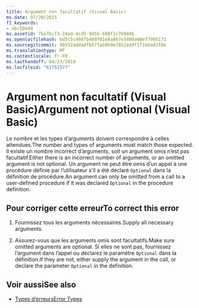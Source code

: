 ```yaml
---
title: Argument non facultatif (Visual Basic)
ms.date: 07/20/2015
f1_keywords:
- vbrID449
ms.assetid: 76e7bcf3-24ed-4cd5-945b-b98f1c76944b
ms.openlocfilehash: bd5c5c498fb489f01e8a867e3400a06ef7905173
ms.sourcegitcommit: 9b552addadfb57fab0b9e7852ed4f1f1b8a42f8e
ms.translationtype: MT
ms.contentlocale: fr-FR
ms.lasthandoff: 04/23/2019
ms.locfileid: "61751577"
---
```

# <a name="argument-not-optional-visual-basic"></a><span data-ttu-id="c4f31-102">Argument non facultatif (Visual Basic)</span><span class="sxs-lookup"><span data-stu-id="c4f31-102">Argument not optional (Visual Basic)</span></span>
<span data-ttu-id="c4f31-103">Le nombre et les types d’arguments doivent correspondre à celles attendues.</span><span class="sxs-lookup"><span data-stu-id="c4f31-103">The number and types of arguments must match those expected.</span></span> <span data-ttu-id="c4f31-104">Il existe un nombre incorrect d’arguments, soit un argument omis n’est pas facultatif.</span><span class="sxs-lookup"><span data-stu-id="c4f31-104">Either there is an incorrect number of arguments, or an omitted argument is not optional.</span></span> <span data-ttu-id="c4f31-105">Un argument ne peut être omis d’un appel à une procédure définie par l’utilisateur s’il a été déclaré `Optional` dans la définition de procédure.</span><span class="sxs-lookup"><span data-stu-id="c4f31-105">An argument can only be omitted from a call to a user-defined procedure if it was declared `Optional` in the procedure definition.</span></span>  
  
## <a name="to-correct-this-error"></a><span data-ttu-id="c4f31-106">Pour corriger cette erreur</span><span class="sxs-lookup"><span data-stu-id="c4f31-106">To correct this error</span></span>  
  
1. <span data-ttu-id="c4f31-107">Fournissez tous les arguments nécessaires.</span><span class="sxs-lookup"><span data-stu-id="c4f31-107">Supply all necessary arguments.</span></span>  
  
2. <span data-ttu-id="c4f31-108">Assurez-vous que les arguments omis sont facultatifs.</span><span class="sxs-lookup"><span data-stu-id="c4f31-108">Make sure omitted arguments are optional.</span></span> <span data-ttu-id="c4f31-109">Si elles ne sont pas, fournissez l’argument dans l’appel ou déclarez le paramètre `Optional` dans la définition.</span><span class="sxs-lookup"><span data-stu-id="c4f31-109">If they are not, either supply the argument in the call, or declare the parameter `Optional` in the definition.</span></span>  
  
## <a name="see-also"></a><span data-ttu-id="c4f31-110">Voir aussi</span><span class="sxs-lookup"><span data-stu-id="c4f31-110">See also</span></span>

- [<span data-ttu-id="c4f31-111">Types d’erreurs</span><span class="sxs-lookup"><span data-stu-id="c4f31-111">Error Types</span></span>](../../../visual-basic/programming-guide/language-features/error-types.md)
